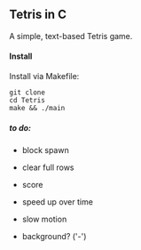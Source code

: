 ## Tetris in C
A simple, text-based Tetris game.

#### Install
Install via Makefile:
```
git clone
cd Tetris
make && ./main
```

##### *to do*: 
- block spawn
- clear full rows
- score
- speed up over time

- slow motion
- background? ('-')